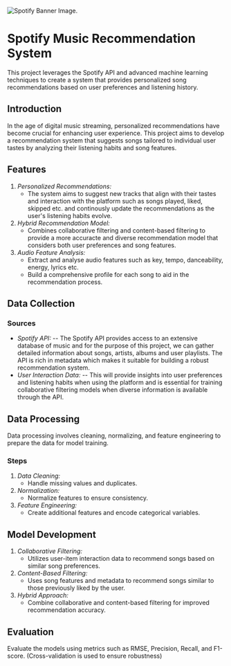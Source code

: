 ![Spotify Banner Image.](https://cdn2.steamgriddb.com/hero_thumb/61f5727176d8301926b7c19064396eb6.jpg)

# Spotify Music Recommendation System
This project leverages the Spotify API and advanced machine learning techniques to create a system that provides personalized song recommendations based on user preferences and listening history.

## Introduction
In the age of digital music streaming, personalized recommendations have become crucial for enhancing user experience. This project aims to develop a recommendation system that suggests songs tailored to individual user tastes by analyzing their listening habits and song features.

## Features
1. *Personalized Recommendations:*
   - The system aims to suggest new tracks that align with their tastes and interaction with the platform such as songs played, liked, skipped etc. and continously update the recommendations as the user's listening habits evolve. 
2. *Hybrid Recommendation Model:*
   - Combines collaborative filtering and content-based filtering to provide a more accuracte and diverse recommendation model that considers both user preferences and song features. 
3. *Audio Feature Analysis:*
   - Extract and analyse audio features such as key, tempo, danceability, energy, lyrics etc.
   - Build a comprehensive profile for each song to aid in the recommendation process. 

## Data Collection
### Sources
- *Spotify API:*
-- The Spotify API provides access to an extensive database of music and for the purpose of this project, we can gather detailed information about songs, artists, albums and user playlists. The API is rich in metadata which makes it suitable for building a robust recommendation system.
- *User Interaction Data:*
-- This will provide insights into user preferences and listening habits when using the platform and is essential for training collaborative filtering models when diverse information is available through the API.

## Data Processing
Data processing involves cleaning, normalizing, and feature engineering to prepare the data for model training.
### Steps
1. *Data Cleaning:*
   - Handle missing values and duplicates.
2. *Normalization:*
   - Normalize features to ensure consistency.
3. *Feature Engineering:*
   - Create additional features and encode categorical variables.

## Model Development
1. *Collaborative Filtering:*
   - Utilizes user-item interaction data to recommend songs based on similar song preferences.
2. *Content-Based Filtering:*
   - Uses song features and metadata to recommend songs similar to those previously liked by the user.
3. *Hybrid Approach:*
   - Combine collaborative and content-based filtering for improved recommendation accuracy.

## Evaluation
Evaluate the models using metrics such as RMSE, Precision, Recall, and F1-score. (Cross-validation is used to ensure robustness)
